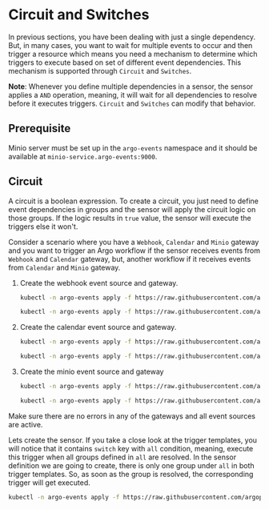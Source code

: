 # Circuit and Switches
In previous sections, you have been dealing with just a single dependency. But, in many
cases, you want to wait for multiple events to occur and then trigger a resource which means
you need a mechanism to determine which triggers to execute based on set of different event dependencies.
This mechanism is supported through `Circuit` and `Switches`.

<b>Note</b>: Whenever you define multiple dependencies in a sensor, the sensor applies
a `AND` operation, meaning, it will wait for all dependencies to resolve before it executes triggers.
`Circuit` and `Switches` can modify that behavior. 

## Prerequisite
Minio server must be set up in the `argo-events` namespace and it should be available
at `minio-service.argo-events:9000`.

## Circuit
A circuit is a boolean expression. To create a circuit, you just need to define event
dependencies in groups and the sensor will apply the circuit logic on those groups.
If the logic results in `true` value, the sensor will execute the triggers else it won't.

Consider a scenario where you have a `Webhook`, `Calendar` and `Minio` gateway and you want
to trigger an Argo workflow if the sensor receives events from `Webhook` and `Calendar` gateway,
but, another workflow if it receives events from `Calendar` and `Minio` gateway.

1. Create the webhook event source and gateway.

   ```bash
   kubectl -n argo-events apply -f https://raw.githubusercontent.com/argoproj/argo-events/master/examples/tutorials/05-circuit-and-switches/webhook-event-source.yaml
   ```

   ```bash
   kubectl -n argo-events apply -f https://raw.githubusercontent.com/argoproj/argo-events/master/examples/tutorials/05-circuit-and-switches/webhook-gateway.yaml
   ```

2. Create the calendar event source and gateway.

   ```bash
   kubectl -n argo-events apply -f https://raw.githubusercontent.com/argoproj/argo-events/master/examples/tutorials/05-circuit-and-switches/calendar-event-source.yaml
   ```

   ```bash
   kubectl -n argo-events apply -f https://raw.githubusercontent.com/argoproj/argo-events/master/examples/tutorials/05-circuit-and-switches/calendar-gateway.yaml
   ```

3. Create the minio event source and gateway

   ```bash
   kubectl -n argo-events apply -f https://raw.githubusercontent.com/argoproj/argo-events/master/examples/tutorials/05-circuit-and-switches/minio-event-source.yaml
   ```

   ```bash
   kubectl -n argo-events apply -f https://raw.githubusercontent.com/argoproj/argo-events/master/examples/tutorials/05-circuit-and-switches/minio-gateway.yaml
   ```

Make sure there are no errors in any of the gateways and all event sources are active.

Lets create the sensor. If you take a close look at the trigger templates, you will
notice that it contains `switch` key with `all` condition, meaning, execute this trigger
when all groups defined in `all` are resolved. In the sensor definition we are going to create, there
is only one group under `all` in both trigger templates. So, as soon as the group is resolved, the
corresponding trigger will get executed.

   ```bash
   kubectl -n argo-events apply -f https://raw.githubusercontent.com/argoproj/argo-events/master/examples/tutorials/05-circuit-and-switches/sensor-01.yaml
   ```  
